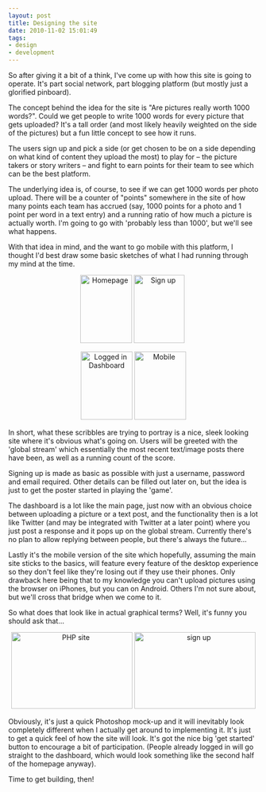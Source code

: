 ```yaml
---
layout: post
title: Designing the site
date: 2010-11-02 15:01:49
tags:
- design
- development
---
```

<p>So after giving it a bit of a think, I've come up with how this site is going to operate. It's part social network, part blogging platform (but mostly just a glorified pinboard).</p>
<p>The concept behind the idea for the site is &quot;Are pictures really worth 1000 words?&quot;. Could we get people to write 1000 words for every picture that gets uploaded? It's a tall order (and most likely heavily weighted on the side of the pictures) but a fun little concept to see how it runs.</p>
<p>The users sign up and pick a side (or get chosen to be on a side depending on what kind of content they upload the most) to play for – the picture takers or story writers – and fight to earn points for their team to see which can be the best platform.</p>
<p>The underlying idea is, of course, to see if we can get 1000 words per photo upload. There will be a counter of &quot;points&quot; somewhere in the site of how many points each team has accrued (say, 1000 points for a photo and 1 point per word in a text entry) and a running ratio of how much a picture is actually worth. I'm going to go with 'probably less than 1000', but we'll see what happens.</p>
<p>With that idea in mind, and the want to go mobile with this platform, I thought I'd best draw some basic sketches of what I had running through my mind at the time.</p>
<p align="center"><a href="http://www.mattcrouch.net/blog/images/Designing-the-site_FABA/Homepage.jpg"><img style="background-image: none; border-right-width: 0px; margin: ; padding-left: 0px; padding-right: 0px; display: inline; border-top-width: 0px; border-bottom-width: 0px; border-left-width: 0px; padding-top: 0px" title="Homepage" border="0" alt="Homepage" src="{{ site.baseurl }}/assets/Homepage_thumb.jpg" width="104" height="137" /></a>&#160;<a href="http://www.mattcrouch.net/blog/images/Designing-the-site_FABA/Sign-up.jpg"><img style="background-image: none; border-right-width: 0px; margin: ; padding-left: 0px; padding-right: 0px; display: inline; border-top-width: 0px; border-bottom-width: 0px; border-left-width: 0px; padding-top: 0px" title="Sign up" border="0" alt="Sign up" src="{{ site.baseurl }}/assets/Sign-up_thumb.jpg" width="102" height="137" /></a>&#160;</p>
<p align="center"><a href="http://www.mattcrouch.net/blog/images/Designing-the-site_FABA/Logged-in-Dashboard.jpg"><img style="background-image: none; border-right-width: 0px; margin: ; padding-left: 0px; padding-right: 0px; display: inline; border-top-width: 0px; border-bottom-width: 0px; border-left-width: 0px; padding-top: 0px" title="Logged in Dashboard" border="0" alt="Logged in Dashboard" src="{{ site.baseurl }}/assets/Logged-in-Dashboard_thumb.jpg" width="104" height="137" /></a>&#160;<a href="http://www.mattcrouch.net/blog/images/Designing-the-site_FABA/Mobile.jpg"><img style="background-image: none; border-right-width: 0px; margin: ; padding-left: 0px; padding-right: 0px; display: inline; border-top-width: 0px; border-bottom-width: 0px; border-left-width: 0px; padding-top: 0px" title="Mobile" border="0" alt="Mobile" src="{{ site.baseurl }}/assets/Mobile_thumb.jpg" width="104" height="137" /></a></p>
<p align="left">In short, what these scribbles are trying to portray is a nice, sleek looking site where it's obvious what's going on. Users will be greeted with the 'global stream' which essentially the most recent text/image posts there have been, as well as a running count of the score. </p>
<p align="left">Signing up is made as basic as possible with just a username, password and email required. Other details can be filled out later on, but the idea is just to get the poster started in playing the 'game'. </p>
<p align="left">The dashboard is a lot like the main page, just now with an obvious choice between uploading a picture or a text post, and the functionality then is a lot like Twitter (and may be integrated with Twitter at a later point) where you just post a response and it pops up on the global stream. Currently there's no plan to allow replying between people, but there's always the future…</p>
<p align="left">Lastly it's the mobile version of the site which hopefully, assuming the main site sticks to the basics, will feature every feature of the desktop experience so they don't feel like they're losing out if they use their phones. Only drawback here being that to my knowledge you can't upload pictures using the browser on iPhones, but you can on Android. Others I'm not sure about, but we'll cross that bridge when we come to it. </p>
<p align="left">So what does that look like in actual graphical terms? Well, it's funny you should ask that… </p>
<p align="center"><a href="http://www.mattcrouch.net/blog/images/Designing-the-site_FABA/PHP-site.png"><img style="background-image: none; border-bottom: 0px; border-left: 0px; margin: ; padding-left: 0px; padding-right: 0px; display: inline; border-top: 0px; border-right: 0px; padding-top: 0px" title="PHP site" border="0" alt="PHP site" src="{{ site.baseurl }}/assets/PHP-site_thumb.png" width="244" height="154" /></a>&#160;<a href="http://www.mattcrouch.net/blog/images/Designing-the-site_FABA/sign-up.png"><img style="background-image: none; border-bottom: 0px; border-left: 0px; margin: ; padding-left: 0px; padding-right: 0px; display: inline; border-top: 0px; border-right: 0px; padding-top: 0px" title="sign up" border="0" alt="sign up" src="{{ site.baseurl }}/assets/sign-up_thumb.png" width="244" height="154" /></a></p>
<p align="left">Obviously, it's just a quick Photoshop mock-up and it will inevitably look completely different when I actually get around to implementing it. It's just to get a quick feel of how the site will look. It's got the nice big 'get started' button to encourage a bit of participation. (People already logged in will go straight to the dashboard, which would look something like the second half of the homepage anyway). </p>
<p align="left">Time to get building, then!</p>
